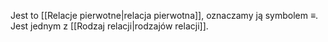Jest to [[Relacje pierwotne|relacja pierwotna]], oznaczamy ją symbolem $\equiv$.
Jest jednym z [[Rodzaj relacji|rodzajów relacji]].